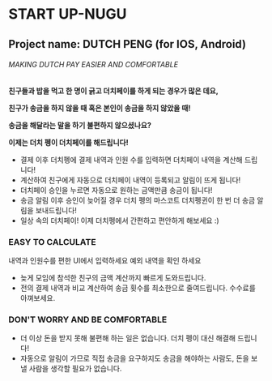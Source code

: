 # START UP-NUGU

 ## Project name: DUTCH PENG  (for IOS, Android)

 ###### *MAKING DUTCH PAY EASIER AND COMFORTABLE*
 
 
 
 **친구들과 밥을 먹고 한 명이 긁고 더치페이를 하게 되는 경우가 많은 데요,**

 **친구가 송금을 하지 않을 때 혹은 본인이 송금을 하지 않았을 때!**

 **송금을 해달라는 말을 하기 불편하지 않으셨나요?**

 **이제는 더치 펭이 더치페이를 해드립니다!**
 
 
 
 
 - 결제 이후 더치펭에 결제 내역과 인원 수를 입력하면 더치페이 내역을 계산해 드립니다!
 - 계산하여 친구에게 자동으로 더치페이 내역이 등록되고 알림이 뜨게 됩니다!
 - 더치페이 승인을 누르면 자동으로 원하는 금액만큼 송금이 됩니다!
 - 송금 알림 이후 승인이 늦어질 경우 더치 펭의 마스코트 더치펭귄이 한 번 더 송금 알림을 보내드립니다!
 - 일상 속의 더치페이! 이제 더치펭에서 간편하고 편안하게 해보세요 :)
 
 
 
 
 
### EASY TO CALCULATE
 
 내역과 인원수를 편한 UI에서 입력하세요
 예외 내역을 확인 하세요
 - 늦게 모임에 참석한 친구의 금액 계산까지 빠르게 도와드립니다.
 - 전의 결제 내역과 비교 계산하여 송금 횟수를 최소한으로 줄여드립니다. 수수료를 아껴보세요.
 
 
 ### DON'T WORRY AND BE COMFORTABLE
 - 더 이상 돈을 받지 못해 불편해 하는 일은 없습니다. 더치 펭이 대신 해결해 드립니다!
 - 자동으로 알림이 가므로 직접 송금을 요구하지도 송금을 해야하는 사람도, 돈을 보낼 사람을 생각할 필요가 없습니다.









### 
